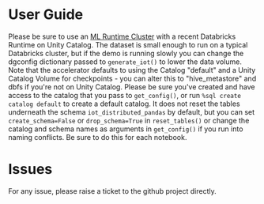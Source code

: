 # User Guide

Please be sure to use an <a href="https://docs.databricks.com/en/machine-learning/index.html#create-a-cluster-using-databricks-runtime-ml">ML Runtime Cluster</a> with a recent Databricks Runtime on Unity Catalog. The dataset is small enough to run on a typical Databricks cluster, but if the demo is running slowly you can change the dgconfig dictionary passed to `generate_iot()` to lower the data volume. Note that the accelerator defaults to using the Catalog "default" and a Unity Catalog Volume for checkpoints - you can alter this to "hive_metastore" and dbfs if you're not on Unity Catalog. Please be sure you've created and have access to the catalog that you pass to `get_config()`, or run `%sql create catalog default` to create a default catalog. It does not reset the tables underneath the schema `iot_distributed_pandas` by default, but you can set `create_schema=False` or `drop_schema=True` in `reset_tables()` or change the catalog and schema names as arguments in `get_config()` if you run into naming conflicts. Be sure to do this for each notebook.

# Issues

For any issue, please raise a ticket to the github project directly.
